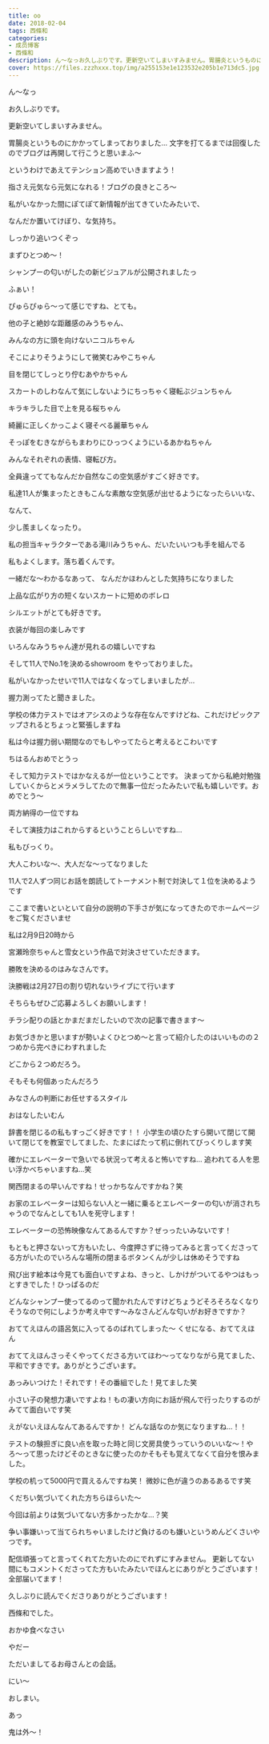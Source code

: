 ```yaml
---
title: oo
date: 2018-02-04
tags: 西條和
categories: 
- 成员博客
- 西條和
description: ん〜なっお久しぶりです。更新空いてしまいすみません。胃腸炎というものにかかってしまっておりました…文字を打てるまでは回復したのでブログは再開して...
cover: https://files.zzzhxxx.top/img/a255153e1e123532e205b1e713dc5.jpg 
---
```







ん〜なっ







お久しぶりです。





更新空いてしまいすみません。






胃腸炎というものにかかってしまっておりました…
文字を打てるまでは回復したのでブログは再開して行こうと思いまふ〜





というわけであえてテンション高めでいきますよう！



指さえ元気なら元気になれる！ブログの良きところ〜










私がいなかった間にぽてぽて新情報が出てきていたみたいで、

なんだか置いてけぼり、な気持ち。






しっかり追いつくぞっ







まずひとつめ〜！




シャンプーの匂いがしたの新ビジュアルが公開されましたっ



ふぁい！







ぴゅらぴゅら〜って感じですね、とても。







他の子と絶妙な距離感のみうちゃん、



みんなの方に頭を向けないニコルちゃん


そこによりそうようにして微笑むみやこちゃん


目を閉じてしっとり佇むあやかちゃん


スカートのしわなんて気にしないようにちっちゃく寝転ぶジュンちゃん


キラキラした目で上を見る桜ちゃん


綺麗に正しくかっこよく寝そべる麗華ちゃん


そっぽをむきながらもまわりにひっつくようにいるあかねちゃん








みんなそれぞれの表情、寝転び方。







全員違っててもなんだか自然なこの空気感がすごく好きです。









私達11人が集まったときもこんな素敵な空気感が出せるようになったらいいな、



なんて、




少し羨ましくなったり。





私の担当キャラクターである滝川みうちゃん、だいたいいつも手を組んでる




私もよくします。落ち着くんです。







一緒だな〜わかるなあって、
なんだかほわんとした気持ちになりました









上品な広がり方の短くないスカートに短めのボレロ






シルエットがとても好きです。










衣装が毎回の楽しみです






いろんなみうちゃん達が見れるの嬉しいですね









そして11人でNo.1を決めるshowroom をやっておりました。






私がいなかったせいで11人ではなくなってしまいましたが…





握力測ってたと聞きました。






学校の体力テストではオアシスのような存在なんですけどね、これだけピックアップされるとちょっと緊張しますね







私は今は握力弱い期間なのでもしやってたらと考えるとこわいです






ちはるんおめでとうっ





そして知力テストではかなえるが一位ということです。
決まってから私絶対勉強していくからとメラメラしてたので無事一位だったみたいで私も嬉しいです。おめでとう〜







両方納得の一位ですね







そして演技力はこれからするということらしいですね…







私もびっくり。






大人こわいな〜、大人だな〜ってなりました







11人で2人ずつ同じお話を朗読してトーナメント制で対決して１位を決めるようです






ここまで書いといといて自分の説明の下手さが気になってきたのでホームページをご覧くださいませ






私は2月9日20時から




宮瀬玲奈ちゃんと雪女という作品で対決させていただきます。






勝敗を決めるのはみなさんです。








決勝戦は2月27日の割り切れないライブにて行います




そちらもぜひご応募よろしくお願いします！








チラシ配りの話とかまだまだしたいので次の記事で書きます〜







お気づきかと思いますが勢いよくひとつめ〜と言って紹介したのはいいものの２つめから完ぺきにわすれました





どこから２つめだろう。




そもそも何個あったんだろう






みなさんの判断にお任せするスタイル









おはなしたいむん







辞書を閉じるの私もすっごく好きです！！
小学生の頃ひたすら開いて閉じて開いて閉じてを教室でしてました、たまにばたって机に倒れてびっくりします笑





確かにエレベーターで急いでる状況って考えると怖いですね…
追われてる人を思い浮かべちゃいますね…笑




関西閉まるの早いんですね！せっかちなんですかね？笑


お家のエレベーターは知らない人と一緒に乗るとエレベーターの匂いが消されちゃうのでなんとしても1人を死守します！


エレベーターの恐怖映像なんてあるんですか？ぜっったいみないです！




もともと押さないって方もいたし、今度押さずに待ってみると言ってくださってる方がいたのでいろんな場所の閉まるボタンくんが少しは休めそうですね







飛び出す絵本は今見ても面白いですよね、きっと、しかけがついてるやつはもっとすきでした！ひっぱるのだ





どんなシャンプー使ってるのって聞かれたんですけどちょうどそろそろなくなりそうなので何にしようか考え中です〜みなさんどんな匂いがお好きですか？





おててえほんの語呂気に入ってるのばれてしまった〜
くせになる、おててえほん



おててえほんさっそくやってくださる方いてほわ〜ってなりながら見てました、平和ですきです。ありがとうございます。




あっみいつけた！それです！その番組でした！見てました笑


小さい子の発想力凄いですよね！もの凄い方向にお話が飛んで行ったりするのがみてて面白いです笑




えがないえほんなんてあるんですか！
どんな話なのか気になりますね…！！



テストの験担ぎに良い点を取った時と同じ文房具使うっていうのいいな〜！やろ〜って思ったけどそのときなに使ったのかそもそも覚えてなくて自分を恨みました。



学校の机って5000円で買えるんですね笑！
微妙に色が違うのあるあるです笑








くだちい気づいてくれた方ちらほらいた〜

今回は前よりは気づいてない方多かったかな…？笑




争い事嫌いって当てられちゃいましたけど負けるのも嫌いというめんどくさいやつです。





配信頑張ってと言ってくれてた方いたのにでれずにすみません。
更新してない間にもコメントくださってた方もいたみたいでほんとにありがとうございます！全部届いてます！










久しぶりに読んでくださりありがとうございます！





西條和でした。










おかゆ食べなさい





やだー




ただいましてるお母さんとの会話。








にい〜









おしまい。









あっ




鬼は外〜！


